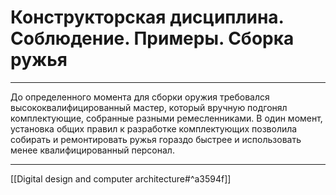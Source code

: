 # Конструкторская дисциплина. Соблюдение. Примеры. Сборка ружья

---

До определенного момента для сборки оружия требовался высококвалифицированный мастер, который вручную подгонял комплектующие, собранные разными ремесленниками. В один момент, установка общих правил к разработке комплектующих позволила собирать и ремонтировать ружья гораздо быстрее и использовать менее квалифицированный персонал.

---

[[Digital design and computer architecture#^a3594f]]